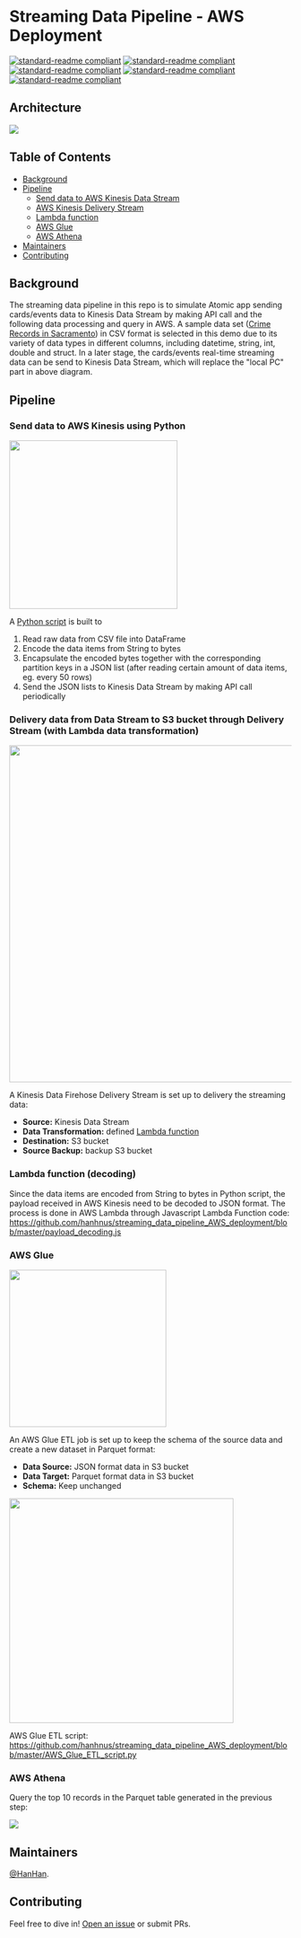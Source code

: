 # Streaming Data Pipeline - AWS Deployment

[![standard-readme compliant](https://img.shields.io/badge/AWS-Kinesis-brightgreen.svg?style=flat-square)](https://github.com/RichardLitt/standard-readme)
[![standard-readme compliant](https://img.shields.io/badge/AWS-Lambda-brightgreen.svg?style=flat-square)](https://github.com/RichardLitt/standard-readme)
[![standard-readme compliant](https://img.shields.io/badge/AWS-S3-brightgreen.svg?style=flat-square)](https://github.com/RichardLitt/standard-readme)
[![standard-readme compliant](https://img.shields.io/badge/AWS-Glue-brightgreen.svg?style=flat-square)](https://github.com/RichardLitt/standard-readme)
[![standard-readme compliant](https://img.shields.io/badge/AWS-Athena-brightgreen.svg?style=flat-square)](https://github.com/RichardLitt/standard-readme)

## Architecture
<img src="https://github.com/hanhnus/streaming_data_pipeline_AWS_deployment/blob/master/image/AWS_Architecture.png"/>

## Table of Contents

- [Background](#Background)
- [Pipeline](#Pipeline)
	- [Send data to AWS Kinesis Data Stream](#Send-data-to-AWS-Kinesis-using-Python)
	- [AWS Kinesis Delivery Stream](#Delivery-data-from-Data-Stream-to-S3-bucket-through-Delivery-Stream-with-Lambda-data-transformation)
	- [Lambda function](#Lambda-function-decoding)
	- [AWS Glue](#AWS-Glue)
	- [AWS Athena](#AWS-Athena)
- [Maintainers](#maintainers)
- [Contributing](#contributing)

## Background

The streaming data pipeline in this repo is to simulate Atomic app sending cards/events data to Kinesis Data Stream by making API call and the following data processing and query in AWS. A sample data set ([Crime Records in Sacramento](http://samplecsvs.s3.amazonaws.com/SacramentocrimeJanuary2006.csv)) in CSV format is selected in this demo due to its variety of data types in different columns, including datetime, string, int, double and struct. In a later stage, the cards/events real-time streaming data can be send to Kinesis Data Stream, which will replace the "local PC" part in above diagram.

## Pipeline

### Send data to AWS Kinesis using Python
<img src="https://github.com/hanhnus/streaming_data_pipeline_AWS_deployment/blob/master/image/AWS_Kinesis_Data_Stream.png"  width="300"/>

A [Python script](https://github.com/hanhnus/streaming_data_pipeline_AWS_deployment/blob/master/stream_data_to_Kinesis.py) is built to 
1. Read raw data from CSV file into DataFrame
2. Encode the data items from String to bytes
3. Encapsulate the encoded bytes together with the corresponding partition keys in a JSON list (after reading certain amount of data items, eg. every 50 rows)
4. Send the JSON lists to Kinesis Data Stream by making API call periodically

### Delivery data from Data Stream to S3 bucket through Delivery Stream (with Lambda data transformation)
<img src="https://github.com/hanhnus/streaming_data_pipeline_AWS_deployment/blob/master/image/AWS_Kinesis_Data_Firehose_Deliverty_Stream.png"  width="600"/>

A Kinesis Data Firehose Delivery Stream is set up to delivery the streaming data:
* **Source:**              Kinesis Data Stream
* **Data Transformation:** defined [Lambda function](https://github.com/hanhnus/streaming_data_pipeline_AWS_deployment/blob/master/payload_decoding.js)
* **Destination:**         S3 bucket
* **Source Backup:**       backup S3 bucket

### Lambda function (decoding)
Since the data items are encoded from String to bytes in Python script, the payload received in AWS Kinesis need to be decoded to JSON format. The process is done in AWS Lambda through Javascript Lambda Function code:
https://github.com/hanhnus/streaming_data_pipeline_AWS_deployment/blob/master/payload_decoding.js

### AWS Glue
<img src="https://github.com/hanhnus/streaming_data_pipeline_AWS_deployment/blob/master/image/AWS_Glue_Athena.png" width="280"/>

An AWS Glue ETL job is set up to keep the schema of the source data and create a new dataset in Parquet format:
* **Data Source:**  JSON format data in S3 bucket
* **Data Target:**  Parquet format data in S3 bucket
* **Schema:**       Keep unchanged

<img src="https://github.com/hanhnus/streaming_data_pipeline_AWS_deployment/blob/master/image/AWS_Glue.png" width="400"/>

AWS Glue ETL script: https://github.com/hanhnus/streaming_data_pipeline_AWS_deployment/blob/master/AWS_Glue_ETL_script.py

### AWS Athena

Query the top 10 records in the Parquet table generated in the previous step:

<img src="https://github.com/hanhnus/streaming_data_pipeline_AWS_deployment/blob/master/image/AWS_Athena.png"/>

## Maintainers

[@HanHan](https://github.com/hanhnus).

## Contributing

Feel free to dive in! [Open an issue](https://github.com/atomic-app/sentiment-docker/issues/new) or submit PRs.
 
